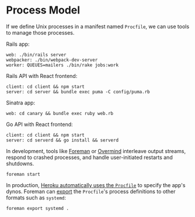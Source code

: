 # Process Model

If we define Unix processes in a manifest named `Procfile`,
we can use tools to manage those processes.

Rails app:

```
web: ./bin/rails server
webpacker: ./bin/webpack-dev-server
worker: QUEUES=mailers ./bin/rake jobs:work
```

Rails API with React frontend:

```
client: cd client && npm start
server: cd server && bundle exec puma -C config/puma.rb
```

Sinatra app:

```
web: cd canary && bundle exec ruby web.rb
```

Go API with React frontend:

```
client: cd client && npm start
server: cd serverd && go install && serverd
```

In development,
tools like [Foreman] or [Overmind]
interleave output streams,
respond to crashed processes,
and handle user-initiated restarts and shutdowns.

[Foreman]: http://ddollar.github.io/foreman/
[Overmind]: https://github.com/DarthSim/overmind

```
foreman start
```

In production,
[Heroku automatically uses the `Procfile`][Heroku] to specify the app's dynos.
Foreman can [export] the `Procfile`'s process definitions
to other formats such as `systemd`:

[Heroku]: https://devcenter.heroku.com/articles/procfile
[export]: https://ddollar.github.io/foreman/#EXPORTING

```
foreman export systemd .
```
